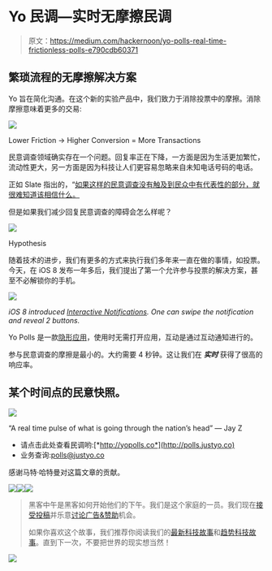 # Yo 民调—实时无摩擦民调

> 原文：<https://medium.com/hackernoon/yo-polls-real-time-frictionless-polls-e790cdb60371>

## 繁琐流程的无摩擦解决方案

Yo 旨在简化沟通。在这个新的实验产品中，我们致力于消除投票中的摩擦。消除摩擦意味着更多的交易:

![](img/348db55b42bc890ae92015941de8f1f9.png)

Lower Friction -> Higher Conversion = More Transactions

民意调查领域确实存在一个问题。回复率正在下降，一方面是因为生活更加繁忙，流动性更大，另一方面是因为科技让人们更容易忽略来自未知电话号码的电话。

正如 Slate 指出的，“[如果这样的民意调查没有触及到民众中有代表性的部分，就很难知道该相信什么。](http://www.slate.com/articles/news_and_politics/politics/2012/05/survey_bias_how_can_we_trust_opinion_polls_when_so_few_people_respond_.html)

但是如果我们减少回复民意调查的障碍会怎么样呢？

![](img/ad661afdcfed2a66b6c2293a6d37538a.png)

Hypothesis

随着技术的进步，我们有更多的方式来执行我们多年来一直在做的事情，如投票。今天，在 iOS 8 发布一年多后，我们提出了第一个允许参与投票的解决方案，甚至不必解锁你的手机。

![](img/c4ed0586eb78e1a3c3c7bd57520ae739.png)

*iOS 8 introduced* [*Interactive Notifications*](http://techcrunch.com/2014/06/02/actionable-push-notifications/)*. One can swipe the notification and reveal 2 buttons.*

Yo Polls 是一款[隐形应用](http://techcrunch.com/2014/05/15/foursquares-swarm-and-the-rise-of-the-invisible-app/)，使用时无需打开应用，互动是通过互动通知进行的。

参与民意调查的摩擦是最小的。大约需要 4 秒钟。这让我们在 ***实时*** 获得了很高的响应率。

## 某个时间点的民意快照。

![](img/8c1eec8127737ca6058616fe90cdae0e.png)

“A real time pulse of what is going through the nation’s head” — Jay Z

*   请点击此处查看民调哟:[*http://yopolls.co*](http://polls.justyo.co)
*   业务查询:[polls@justyo.co](mailto:polls@justyo.co)

感谢马特·哈特曼对这篇文章的贡献。

[![](img/50ef4044ecd4e250b5d50f368b775d38.png)](http://bit.ly/HackernoonFB)[![](img/979d9a46439d5aebbdcdca574e21dc81.png)](https://goo.gl/k7XYbx)[![](img/2930ba6bd2c12218fdbbf7e02c8746ff.png)](https://goo.gl/4ofytp)

> 黑客中午是黑客如何开始他们的下午。我们是这个家庭的一员。我们现在[接受投稿](http://bit.ly/hackernoonsubmission)并乐意[讨论广告&赞助](mailto:partners@amipublications.com)机会。
> 
> 如果你喜欢这个故事，我们推荐你阅读我们的[最新科技故事](http://bit.ly/hackernoonlatestt)和[趋势科技故事](https://hackernoon.com/trending)。直到下一次，不要把世界的现实想当然！

[![](img/be0ca55ba73a573dce11effb2ee80d56.png)](https://goo.gl/Ahtev1)